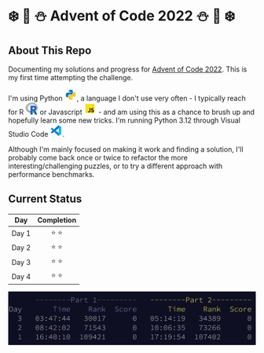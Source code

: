 # :snowflake: :christmas_tree: :snowman: Advent of Code 2022 :snowman: :christmas_tree: :snowflake:

## About This Repo

Documenting my solutions and progress for [Advent of Code 2022](https://adventofcode.com/2022/). This is my first time attempting the challenge. 

I'm using Python <img src="images/python.svg" width="25" height="25" alt="Python symbol" />, a language I don't use very often - I typically reach for R <img src="images/R_logo.png" alt="R symbol" width="25" height="25" /> or Javascript <img src="images/javascript.svg" width="25" height="25" alt="Javascript symbol" /> - and am using this as a chance to brush up and hopefully learn some new tricks. I'm running Python 3.12 through Visual Studio Code <img src="images/vscode.svg" width="25" height="25" alt="VS Code symbol" />.

Although I'm mainly focused on making it work and finding a solution, I'll probably come back once or twice to refactor the more interesting/challenging puzzles, or to try a different approach with performance benchmarks.

## Current Status

|  Day  |   Completion  |
| ----- | :------------:|
| Day 1 | :star: :star: |
| Day 2 | :star: :star: |
| Day 3 | :star: :star: |
| Day 4 | :star: :star: |

![Current Status in the Advent of Code Competition](images/currentStatus.png)

